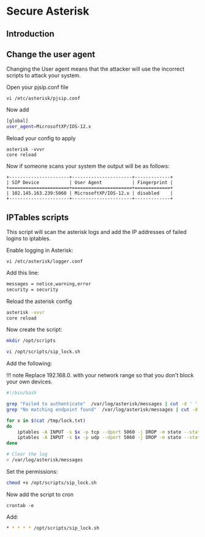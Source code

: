 # Secure Asterisk

## Introduction

## Change the user agent

Changing the User agent means that the attacker will
use the incorrect scripts to attack your system.

Open your pjsip.conf file

```
vi /etc/asterisk/pjsip.conf
```
Now add
```bash
[global]
user_agent=MicrosoftXP/IOS-12.x
```
Reload your config to apply
```
asterisk -vvvr
core reload
```
Now if someone scans your system the output will be as follows:
```
+----------------------+----------------------+-------------+
| SIP Device           | User Agent           | Fingerprint |
+======================+======================+=============+
| 102.145.163.239:5060 | MicrosoftXP/IOS-12.x | disabled    |
+----------------------+----------------------+-------------+
```

## IPTables scripts

This script will scan the asterisk logs and add the IP addresses of failed logins to iptables.

Enable logging in Asterisk:

```
vi /etc/asterisk/logger.conf
```
Add this line:

```bash
messages = notice,warning,error
security = security
```
Reload the asterisk config

```bash
asterisk -vvvr
core reload
```

Now create the script:

```bash
mkdir /opt/scripts

vi /opt/scripts/sip_lock.sh
```

Add the following:

!!! note
    Replace 192.168.0. with your network range
    so that you don't block your own devices.
    
```bash
#!/bin/bash

grep "Failed to authenticate"  /var/log/asterisk/messages | cut -d ' ' -f14 | sed 's/:5060//g' | sed "s/'//g" | grep -v "102.182" | uniq > /tmp/lock.txt
grep "No matching endpoint found"  /var/log/asterisk/messages | cut -d ' ' -f14 | cut -d ':' -f1 | sed "s/'//g" | grep -v "102.182" | grep -v "callid" | uniq >> /tmp/lock.txt

for x in $(cat /tmp/lock.txt)
do
    iptables -A INPUT -s $x -p tcp --dport 5060 -j DROP -m state --state NEW,ESTABLISHED,RELATED
    iptables -A INPUT -s $x -p udp --dport 5060 -j DROP -m state --state NEW,ESTABLISHED,RELATED
done

# Clear the log
> /var/log/asterisk/messages
```

Set the permissions:

```bash
chmod +x /opt/scripts/sip_lock.sh
```
Now add the script to cron

```
crontab -e
```
Add:

```bash
* * * * * /opt/scripts/sip_lock.sh
```
